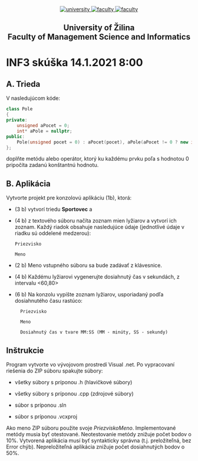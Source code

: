 ﻿<div align="center">
	<a href="https://www.uniza.sk/index.php/en/" target="_blank">
		<img src="https://img.shields.io/badge/university-University%20of%20Žilina-2B3A65.svg" alt="university">
	</a>
	<a href="https://www.fri.uniza.sk/en/" target="_blank">
		<img src="https://img.shields.io/badge/faculty-Faculty%20of%20Management%20Science%20and%20Informatics-FECE50.svg" alt="faculty">
	</a>
  <a href="https://vzdelavanie.uniza.sk/vzdelavanie/plany.php" target="_blank">
		<img src="https://img.shields.io/badge/program-Informatics-00a9e0.svg" alt="faculty">
	</a>
</div>

<h2 align="center">
	University of Žilina<br>Faculty of Management Science and Informatics
</h2>

# INF3 skúška 14.1.2021 8:00
## A. Trieda
V nasledujúcom kóde:
```cpp
class Pole
{
private:
	unsigned aPocet = 0;
	int* aPole = nullptr;
public:
	Pole(unsigned pocet = 0) : aPocet(pocet), aPole(aPocet != 0 ? new int[aPocet] : nullptr) {}
};
```
doplňte metódu alebo operátor, ktorý ku každému prvku poľa s hodnotou 0 pripočíta zadanú konštantnú hodnotu.

## B. Aplikácia
Vytvorte projekt pre konzolovú aplikáciu (1b), ktorá:

- (3 b) vytvorí triedu **Sportovec** a

- (4 b) z textového súboru načíta zoznam mien lyžiarov a vytvorí ich zoznam. Každý riadok obsahuje nasledujúce údaje (jednotlivé údaje v riadku sú oddelené medzerou):

      Priezvisko
      
      Meno

- (2 b) Meno vstupného súboru sa bude zadávať z klávesnice.

- (4 b) Každému lyžiarovi vygenerujte dosiahnutý čas v sekundách, z intervalu <60,80>

- (6 b) Na konzolu vypíšte zoznam lyžiarov, usporiadaný podľa dosiahnutého času rastúco:

		Priezvisko

		Meno

		Dosiahnutý čas v tvare MM:SS (MM - minúty, SS - sekundy)

## Inštrukcie
Program vytvorte vo vývojovom prostredí Visual .net. Po vypracovaní riešenia do ZIP súboru spakujte súbory:

- všetky súbory s príponou .h (hlavičkové súbory)

- všetky súbory s príponou .cpp (zdrojové súbory)

- súbor s príponou .sln

- súbor s príponou .vcxproj

Ako meno ZIP súboru použite svoje *PriezviskoMeno*. Implementované metódy musia byť otestované.
Neotestovanie metódy znižuje počet bodov o 10%. Vytvorená aplikácia musí byť syntakticky správna 
(t.j. preložiteľná, bez Error chýb). Nepreložiteľná aplikácia znižuje počet dosiahnutých bodov o 50%.